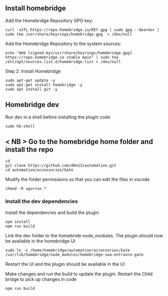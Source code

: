 ## Install homebridge

Add the Homebridge Repository GPG key:

```
curl -sSfL https://repo.homebridge.io/KEY.gpg | sudo gpg --dearmor | sudo tee /usr/share/keyrings/homebridge.gpg  > /dev/null
```

Add the Homebridge Repository to the system sources:

```
echo "deb [signed-by=/usr/share/keyrings/homebridge.gpg] https://repo.homebridge.io stable main" | sudo tee /etc/apt/sources.list.d/homebridge.list > /dev/null
```

Step 2: Install Homebridge

```
sudo apt-get update -y
sudo apt-get install homebridge -y
sudo apt install git -y 
```

## Homebridge dev

Run dev in a shell before installing the plugin code

```
sudo hb-shell
```

## **< NB > Go to the homebridge home folder and install the repo**
```
cd
git clone https://github.com/d0n13/automation.git 
cd automation/accessories/Gate
```

Modify the folder permissions so that you can edit the files in vscode

```
chmod -R ugo+rwx *
```

### Install the dev dependencies

Install the dependencies and build the plugin
```
npm install
npm run build
```

Link the dev folder to the homebride node_modules. The plugin should now be available in the homebridge UI

```
sudo ln -s /home/homebridge/automation/accessories/Gate /var/lib/homebridge/node_modules/homebridge-sea-entrance-gate
```
Restart the UI and the plugin should be available in the UI

Make changes and run the build to update the plugin. Restart the Child bridge to pick up changes in code
```
npm run build
```

